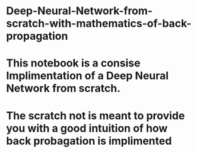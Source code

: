 # Deep-Neural-Network-from-scratch-with-mathematics-of-back-propagation
# This notebook is a consise Implimentation of a Deep Neural Network from scratch.
# The scratch not is meant to provide you with a good intuition of how back probagation is implimented

